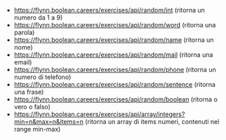 -   https://flynn.boolean.careers/exercises/api/random/int (ritorna un numero da 1 a 9)
-   https://flynn.boolean.careers/exercises/api/random/word (ritorna una parola)
-   https://flynn.boolean.careers/exercises/api/random/name (ritorna un nome)
-   https://flynn.boolean.careers/exercises/api/random/mail (ritorna una email)
-   https://flynn.boolean.careers/exercises/api/random/phone (ritorna un numero di telefono)
-   https://flynn.boolean.careers/exercises/api/random/sentence (ritorna una frase)
-   https://flynn.boolean.careers/exercises/api/random/boolean (ritorna o vero o falso)
-   https://flynn.boolean.careers/exercises/api/array/integers?min=n&max=n&items=n (ritorna un array di items numeri, contenuti nel range min-max)

